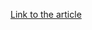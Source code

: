 [Link to the article](https://citizenlab.ca/2024/08/sophisticated-phishing-targets-russias-perceived-enemies-around-the-globe/)
